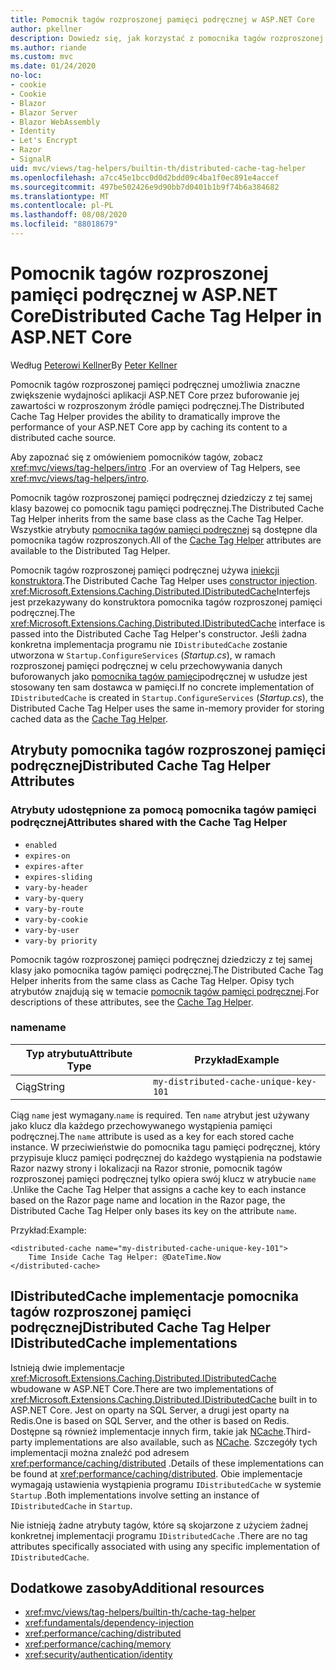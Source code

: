 ```yaml
---
title: Pomocnik tagów rozproszonej pamięci podręcznej w ASP.NET Core
author: pkellner
description: Dowiedz się, jak korzystać z pomocnika tagów rozproszonej pamięci podręcznej.
ms.author: riande
ms.custom: mvc
ms.date: 01/24/2020
no-loc:
- cookie
- Cookie
- Blazor
- Blazor Server
- Blazor WebAssembly
- Identity
- Let's Encrypt
- Razor
- SignalR
uid: mvc/views/tag-helpers/builtin-th/distributed-cache-tag-helper
ms.openlocfilehash: a7cc45e1bcc0d0d2bdd09c4ba1f0ec891e4accef
ms.sourcegitcommit: 497be502426e9d90bb7d0401b1b9f74b6a384682
ms.translationtype: MT
ms.contentlocale: pl-PL
ms.lasthandoff: 08/08/2020
ms.locfileid: "88018679"
---
```

# <a name="distributed-cache-tag-helper-in-aspnet-core"></a><span data-ttu-id="4e3c2-103">Pomocnik tagów rozproszonej pamięci podręcznej w ASP.NET Core</span><span class="sxs-lookup"><span data-stu-id="4e3c2-103">Distributed Cache Tag Helper in ASP.NET Core</span></span>

<span data-ttu-id="4e3c2-104">Według [Peterowi Kellner](https://peterkellner.net)</span><span class="sxs-lookup"><span data-stu-id="4e3c2-104">By [Peter Kellner](https://peterkellner.net)</span></span>

<span data-ttu-id="4e3c2-105">Pomocnik tagów rozproszonej pamięci podręcznej umożliwia znaczne zwiększenie wydajności aplikacji ASP.NET Core przez buforowanie jej zawartości w rozproszonym źródle pamięci podręcznej.</span><span class="sxs-lookup"><span data-stu-id="4e3c2-105">The Distributed Cache Tag Helper provides the ability to dramatically improve the performance of your ASP.NET Core app by caching its content to a distributed cache source.</span></span>

<span data-ttu-id="4e3c2-106">Aby zapoznać się z omówieniem pomocników tagów, zobacz <xref:mvc/views/tag-helpers/intro> .</span><span class="sxs-lookup"><span data-stu-id="4e3c2-106">For an overview of Tag Helpers, see <xref:mvc/views/tag-helpers/intro>.</span></span>

<span data-ttu-id="4e3c2-107">Pomocnik tagów rozproszonej pamięci podręcznej dziedziczy z tej samej klasy bazowej co pomocnik tagu pamięci podręcznej.</span><span class="sxs-lookup"><span data-stu-id="4e3c2-107">The Distributed Cache Tag Helper inherits from the same base class as the Cache Tag Helper.</span></span> <span data-ttu-id="4e3c2-108">Wszystkie atrybuty [pomocnika tagów pamięci podręcznej](xref:mvc/views/tag-helpers/builtin-th/cache-tag-helper) są dostępne dla pomocnika tagów rozproszonych.</span><span class="sxs-lookup"><span data-stu-id="4e3c2-108">All of the [Cache Tag Helper](xref:mvc/views/tag-helpers/builtin-th/cache-tag-helper) attributes are available to the Distributed Tag Helper.</span></span>

<span data-ttu-id="4e3c2-109">Pomocnik tagów rozproszonej pamięci podręcznej używa [iniekcji konstruktora](xref:fundamentals/dependency-injection#constructor-injection-behavior).</span><span class="sxs-lookup"><span data-stu-id="4e3c2-109">The Distributed Cache Tag Helper uses [constructor injection](xref:fundamentals/dependency-injection#constructor-injection-behavior).</span></span> <span data-ttu-id="4e3c2-110"><xref:Microsoft.Extensions.Caching.Distributed.IDistributedCache>Interfejs jest przekazywany do konstruktora pomocnika tagów rozproszonej pamięci podręcznej.</span><span class="sxs-lookup"><span data-stu-id="4e3c2-110">The <xref:Microsoft.Extensions.Caching.Distributed.IDistributedCache> interface is passed into the Distributed Cache Tag Helper's constructor.</span></span> <span data-ttu-id="4e3c2-111">Jeśli żadna konkretna implementacja programu nie `IDistributedCache` zostanie utworzona w `Startup.ConfigureServices` (*Startup.cs*), w ramach rozproszonej pamięci podręcznej w celu przechowywania danych buforowanych jako [pomocnika tagów pamięci](xref:mvc/views/tag-helpers/builtin-th/cache-tag-helper)podręcznej w usłudze jest stosowany ten sam dostawca w pamięci.</span><span class="sxs-lookup"><span data-stu-id="4e3c2-111">If no concrete implementation of `IDistributedCache` is created in `Startup.ConfigureServices` (*Startup.cs*), the Distributed Cache Tag Helper uses the same in-memory provider for storing cached data as the [Cache Tag Helper](xref:mvc/views/tag-helpers/builtin-th/cache-tag-helper).</span></span>

## <a name="distributed-cache-tag-helper-attributes"></a><span data-ttu-id="4e3c2-112">Atrybuty pomocnika tagów rozproszonej pamięci podręcznej</span><span class="sxs-lookup"><span data-stu-id="4e3c2-112">Distributed Cache Tag Helper Attributes</span></span>

### <a name="attributes-shared-with-the-cache-tag-helper"></a><span data-ttu-id="4e3c2-113">Atrybuty udostępnione za pomocą pomocnika tagów pamięci podręcznej</span><span class="sxs-lookup"><span data-stu-id="4e3c2-113">Attributes shared with the Cache Tag Helper</span></span>

* `enabled`
* `expires-on`
* `expires-after`
* `expires-sliding`
* `vary-by-header`
* `vary-by-query`
* `vary-by-route`
* `vary-by-cookie`
* `vary-by-user`
* `vary-by priority`

<span data-ttu-id="4e3c2-114">Pomocnik tagów rozproszonej pamięci podręcznej dziedziczy z tej samej klasy jako pomocnika tagów pamięci podręcznej.</span><span class="sxs-lookup"><span data-stu-id="4e3c2-114">The Distributed Cache Tag Helper inherits from the same class as Cache Tag Helper.</span></span> <span data-ttu-id="4e3c2-115">Opisy tych atrybutów znajdują się w temacie [pomocnik tagów pamięci podręcznej](xref:mvc/views/tag-helpers/builtin-th/cache-tag-helper).</span><span class="sxs-lookup"><span data-stu-id="4e3c2-115">For descriptions of these attributes, see the [Cache Tag Helper](xref:mvc/views/tag-helpers/builtin-th/cache-tag-helper).</span></span>

### <a name="name"></a><span data-ttu-id="4e3c2-116">name</span><span class="sxs-lookup"><span data-stu-id="4e3c2-116">name</span></span>

| <span data-ttu-id="4e3c2-117">Typ atrybutu</span><span class="sxs-lookup"><span data-stu-id="4e3c2-117">Attribute Type</span></span> | <span data-ttu-id="4e3c2-118">Przykład</span><span class="sxs-lookup"><span data-stu-id="4e3c2-118">Example</span></span>                               |
| -------------- | ------------------------------------- |
| <span data-ttu-id="4e3c2-119">Ciąg</span><span class="sxs-lookup"><span data-stu-id="4e3c2-119">String</span></span>         | `my-distributed-cache-unique-key-101` |

<span data-ttu-id="4e3c2-120">Ciąg `name` jest wymagany.</span><span class="sxs-lookup"><span data-stu-id="4e3c2-120">`name` is required.</span></span> <span data-ttu-id="4e3c2-121">Ten `name` atrybut jest używany jako klucz dla każdego przechowywanego wystąpienia pamięci podręcznej.</span><span class="sxs-lookup"><span data-stu-id="4e3c2-121">The `name` attribute is used as a key for each stored cache instance.</span></span> <span data-ttu-id="4e3c2-122">W przeciwieństwie do pomocnika tagu pamięci podręcznej, który przypisuje klucz pamięci podręcznej do każdego wystąpienia na podstawie Razor nazwy strony i lokalizacji na Razor stronie, pomocnik tagów rozproszonej pamięci podręcznej tylko opiera swój klucz w atrybucie `name` .</span><span class="sxs-lookup"><span data-stu-id="4e3c2-122">Unlike the Cache Tag Helper that assigns a cache key to each instance based on the Razor page name and location in the Razor page, the Distributed Cache Tag Helper only bases its key on the attribute `name`.</span></span>

<span data-ttu-id="4e3c2-123">Przykład:</span><span class="sxs-lookup"><span data-stu-id="4e3c2-123">Example:</span></span>

```cshtml
<distributed-cache name="my-distributed-cache-unique-key-101">
    Time Inside Cache Tag Helper: @DateTime.Now
</distributed-cache>
```

## <a name="distributed-cache-tag-helper-idistributedcache-implementations"></a><span data-ttu-id="4e3c2-124">IDistributedCache implementacje pomocnika tagów rozproszonej pamięci podręcznej</span><span class="sxs-lookup"><span data-stu-id="4e3c2-124">Distributed Cache Tag Helper IDistributedCache implementations</span></span>

<span data-ttu-id="4e3c2-125">Istnieją dwie implementacje <xref:Microsoft.Extensions.Caching.Distributed.IDistributedCache> wbudowane w ASP.NET Core.</span><span class="sxs-lookup"><span data-stu-id="4e3c2-125">There are two implementations of <xref:Microsoft.Extensions.Caching.Distributed.IDistributedCache> built in to ASP.NET Core.</span></span> <span data-ttu-id="4e3c2-126">Jest on oparty na SQL Server, a drugi jest oparty na Redis.</span><span class="sxs-lookup"><span data-stu-id="4e3c2-126">One is based on SQL Server, and the other is based on Redis.</span></span> <span data-ttu-id="4e3c2-127">Dostępne są również implementacje innych firm, takie jak [NCache](http://www.alachisoft.com/ncache/aspnet-core-idistributedcache-ncache.html).</span><span class="sxs-lookup"><span data-stu-id="4e3c2-127">Third-party implementations are also available, such as [NCache](http://www.alachisoft.com/ncache/aspnet-core-idistributedcache-ncache.html).</span></span> <span data-ttu-id="4e3c2-128">Szczegóły tych implementacji można znaleźć pod adresem <xref:performance/caching/distributed> .</span><span class="sxs-lookup"><span data-stu-id="4e3c2-128">Details of these implementations can be found at <xref:performance/caching/distributed>.</span></span> <span data-ttu-id="4e3c2-129">Obie implementacje wymagają ustawienia wystąpienia programu `IDistributedCache` w systemie `Startup` .</span><span class="sxs-lookup"><span data-stu-id="4e3c2-129">Both implementations involve setting an instance of `IDistributedCache` in `Startup`.</span></span>

<span data-ttu-id="4e3c2-130">Nie istnieją żadne atrybuty tagów, które są skojarzone z użyciem żadnej konkretnej implementacji programu `IDistributedCache` .</span><span class="sxs-lookup"><span data-stu-id="4e3c2-130">There are no tag attributes specifically associated with using any specific implementation of `IDistributedCache`.</span></span>

## <a name="additional-resources"></a><span data-ttu-id="4e3c2-131">Dodatkowe zasoby</span><span class="sxs-lookup"><span data-stu-id="4e3c2-131">Additional resources</span></span>

* <xref:mvc/views/tag-helpers/builtin-th/cache-tag-helper>
* <xref:fundamentals/dependency-injection>
* <xref:performance/caching/distributed>
* <xref:performance/caching/memory>
* <xref:security/authentication/identity>
